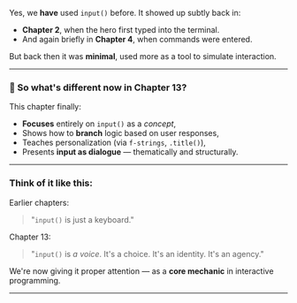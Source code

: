 Yes, we **have** used `input()` before. It showed up subtly back in:

- **Chapter 2**, when the hero first typed into the terminal.
- And again briefly in **Chapter 4**, when commands were entered.

But back then it was **minimal**, used more as a tool to simulate interaction.

---

### 📌 So what's different now in Chapter 13?

This chapter finally:
- **Focuses** entirely on `input()` as a *concept*,
- Shows how to **branch** logic based on user responses,
- Teaches personalization (via `f-strings`, `.title()`),
- Presents **input as dialogue** — thematically and structurally.

---

### Think of it like this:

Earlier chapters:  
> "`input()` is just a keyboard."

Chapter 13:  
> "`input()` is *a voice*. It's a choice. It's an identity. It's an agency."

We're now giving it proper attention — as a **core mechanic** in interactive programming.

---
